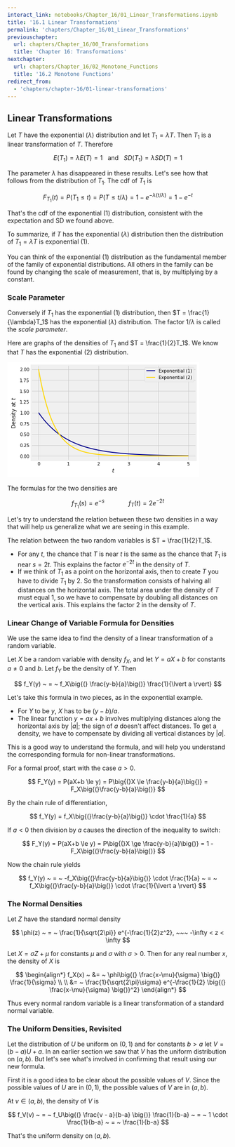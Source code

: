 ```yaml
---
interact_link: notebooks/Chapter_16/01_Linear_Transformations.ipynb
title: '16.1 Linear Transformations'
permalink: 'chapters/Chapter_16/01_Linear_Transformations'
previouschapter:
  url: chapters/Chapter_16/00_Transformations
  title: 'Chapter 16: Transformations'
nextchapter:
  url: chapters/Chapter_16/02_Monotone_Functions
  title: '16.2 Monotone Functions'
redirect_from:
  - 'chapters/chapter-16/01-linear-transformations'
---
```


## Linear Transformations

Let $T$ have the exponential $(\lambda)$ distribution and let $T_1 = \lambda T$. Then $T_1$ is a linear transformation of $T$. Therefore

$$
E(T_1) = \lambda E(T) = 1 ~~~ \text{and} ~~~ SD(T_1) = \lambda SD(T) = 1
$$

The parameter $\lambda$ has disappeared in these results. Let's see how that follows from the distribution of $T_1$. The cdf of $T_1$ is 

$$
F_{T_1}(t) = P(T_1 \le t) = P(T \le t/\lambda) = 1 - e^{-\lambda (t/\lambda)}
= 1 - e^{-t}
$$

That's the cdf of the exponential $(1)$ distribution, consistent with the expectation and SD we found above.

To summarize, if $T$ has the exponential $(\lambda)$ distribution then the distribution of $T_1 = \lambda T$ is exponential $(1)$.

You can think of the exponential $(1)$ distribution as the fundamental member of the family of exponential distributions. All others in the family can be found by changing the scale of measurement, that is, by multiplying by a constant. 

### Scale Parameter
Conversely if $T_1$ has the exponential $(1)$ distribution, then $T = \frac{1}{\lambda}T_1$ has the exponential $(\lambda)$ distribution. The factor $1/\lambda$ is called the *scale parameter*. 

Here are graphs of the densities of $T_1$ and $T = \frac{1}{2}T_1$. We know that $T$ has the exponential $(2)$ distribution. 





![png](../../images/chapters/Chapter_16/01_Linear_Transformations_2_0.png)


The formulas for the two densities are

$$
f_{T_1} (s) = e^{-s} ~~~~~~~~~~~~~~ f_T(t) = 2e^{-2t}
$$

Let's try to understand the relation between these two densities in a way that will help us generalize what we are seeing in this example. 

The relation between the two random variables is $T = \frac{1}{2}T_1$.

- For any $t$, the chance that $T$ is near $t$ is the same as the chance that $T_1$ is near $s = 2t$. This explains the factor $e^{-2t}$ in the density of $T$.
- If we think of $T_1$ as a point on the horizontal axis, then to create $T$ you have to divide $T_1$ by 2. So the transformation consists of halving all distances on the horizontal axis. The total area under the density of $T$ must equal 1, so we have to compensate by doubling all distances on the vertical axis. This explains the factor 2 in the density of $T$.

### Linear Change of Variable Formula for Densities
We use the same idea to find the density of a linear transformation of a random variable.

Let $X$ be a random variable with density $f_X$, and let $Y = aX + b$ for constants $a \ne 0$ and $b$. Let $f_Y$ be the density of $Y$. Then

$$
f_Y(y) ~ = ~ f_X\big{(} \frac{y-b}{a}\big{)} \frac{1}{\lvert a \rvert} 
$$

Let's take this formula in two pieces, as in the exponential example.
- For $Y$ to be $y$, $X$ has to be $(y-b)/a$.
- The linear function $y = ax+b$ involves multiplying distances along the horizontal axis by $\lvert a \rvert$; the sign of $a$ doesn't affect distances. To get a density, we have to compensate by dividing all vertical distances by $\lvert a \rvert$.

This is a good way to understand the formula, and will help you understand the corresponding formula for non-linear transformations.

For a formal proof, start with the case $a > 0$.

$$
F_Y(y) = P(aX+b \le y) = P\big{(}X \le \frac{y-b}{a}\big{)} = F_X\big{(}\frac{y-b}{a}\big{)}
$$

By the chain rule of differentiation,

$$
f_Y(y) = f_X\big{(}\frac{y-b}{a}\big{)} \cdot \frac{1}{a}
$$

If $a < 0$ then division by $a$ causes the direction of the inequality to switch:

$$
F_Y(y) = P(aX+b \le y) = P\big{(}X \ge \frac{y-b}{a}\big{)} = 1 - F_X\big{(}\frac{y-b}{a}\big{)}
$$

Now the chain rule yields

$$
f_Y(y) ~ = ~ -f_X\big{(}\frac{y-b}{a}\big{)} \cdot \frac{1}{a}
~ = ~ f_X\big{(}\frac{y-b}{a}\big{)} \cdot \frac{1}{\lvert a \rvert}
$$

### The Normal Densities
Let $Z$ have the standard normal density 

$$
\phi(z) ~ = ~ \frac{1}{\sqrt{2\pi}} e^{-\frac{1}{2}z^2}, ~~~ -\infty < z < 
\infty
$$

Let $X = \sigma Z + \mu$ for constants $\mu$ and $\sigma$ with $\sigma > 0$. Then for any real number $x$, the density of $X$ is

$$
\begin{align*}
f_X(x) ~ &= ~ \phi\big{(} \frac{x-\mu}{\sigma} \big{)} \frac{1}{\sigma} \\ \\
&= ~ \frac{1}{\sqrt{2\pi}\sigma} e^{-\frac{1}{2} \big{(} \frac{x-\mu}{\sigma} \big{)}^2} 
\end{align*}
$$

Thus every normal random variable is a linear transformation of a standard normal variable. 

### The Uniform Densities, Revisited
Let the distribution of $U$ be uniform on $(0, 1)$ and for constants $b > a$ let $V = (b-a)U + a$. In an earlier section we saw that $V$ has the uniform distribution on $(a, b)$. But let's see what's involved in confirming that result using our new formula.

First it is a good idea to be clear about the possible values of $V$. Since the possible values of $U$ are in $(0, 1)$, the possible values of $V$ are in $(a, b)$.

At $v \in (a, b)$, the density of $V$ is

$$
f_V(v) ~ = ~ f_U\big{(} \frac{v - a}{b-a} \big{)} \frac{1}{b-a} ~ = ~
1 \cdot \frac{1}{b-a} ~ = ~ \frac{1}{b-a}
$$

That's the uniform density on $(a, b)$.
